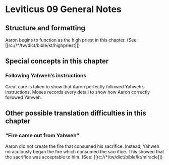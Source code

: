# Leviticus 09 General Notes
## Structure and formatting

Aaron begins to function as the high priest in this chapter. (See: [[rc://*/tw/dict/bible/kt/highpriest]])

## Special concepts in this chapter

### Following Yahweh’s instructions
Great care is taken to show that Aaron perfectly followed Yahweh’s instructions. Moses records every detail to show how Aaron correctly followed Yahweh.

## Other possible translation difficulties in this chapter

### “Fire came out from Yahweh”
Aaron did not create the fire that consumed his sacrifice. Instead, Yahweh miraculously began the fire which consumed the sacrifice. This showed that the sacrifice was acceptable to him. (See: [[rc://*/tw/dict/bible/kt/miracle]])